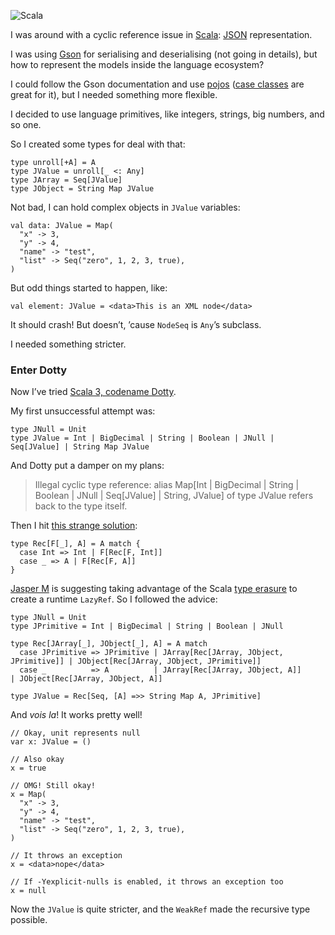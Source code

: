 ![Scala](//cacilhas.info/img/scala.png)

I was around with a cyclic reference issue in [Scala](https://www.scala-lang.org/): [JSON](https://www.json.org/) representation.

I was using [Gson](https://github.com/google/gson) for serialising and deserialising (not going in details), but how to represent the models inside the language ecosystem?

I could follow the Gson documentation and use [pojos](https://pt.wikipedia.org/wiki/Plain_Old_Java_Objects) ([case classes](https://docs.scala-lang.org/tour/case-classes.html) are great for it), but I needed something more flexible.

I decided to use language primitives, like integers, strings, big numbers, and so one.

So I created some types for deal with that:

    type unroll[+A] = A
    type JValue = unroll[_ <: Any]
    type JArray = Seq[JValue]
    type JObject = String Map JValue

Not bad, I can hold complex objects in `JValue` variables:

    val data: JValue = Map(
      "x" -> 3,
      "y" -> 4,
      "name" -> "test",
      "list" -> Seq("zero", 1, 2, 3, true),
    )

But odd things started to happen, like:

    val element: JValue = <data>This is an XML node</data>

It should crash! But doesn’t, ’cause `NodeSeq` is `Any`’s subclass.

I needed something stricter.

### Enter Dotty

Now I’ve tried [Scala 3, codename Dotty](https://dotty.epfl.ch/).

My first unsuccessful attempt was:

    type JNull = Unit
    type JValue = Int | BigDecimal | String | Boolean | JNull | Seq[JValue] | String Map JValue

And Dotty put a damper on my plans:

> Illegal cyclic type reference: alias Map\[Int | BigDecimal | String | Boolean | JNull | Seq\[JValue\] | String, JValue\] of type JValue refers back to the type itself.

Then I hit [this strange solution](https://users.scala-lang.org/t/defining-a-type-in-a-recursive-way-in-dotty/6798/8):

    type Rec[F[_], A] = A match {
      case Int => Int | F[Rec[F, Int]]
      case _ => A | F[Rec[F, A]]
    }

[Jasper M](https://users.scala-lang.org/u/jasper-m) is suggesting taking advantage of the Scala [type erasure](https://medium.com/@sinisalouc/overcoming-type-erasure-in-scala-8f2422070d20) to create a runtime `LazyRef`. So I followed the advice:

    type JNull = Unit
    type JPrimitive = Int | BigDecimal | String | Boolean | JNull
    
    type Rec[JArray[_], JObject[_], A] = A match
      case JPrimitive => JPrimitive | JArray[Rec[JArray, JObject, JPrimitive]] | JObject[Rec[JArray, JObject, JPrimitive]]
      case _          => A          | JArray[Rec[JArray, JObject, A]]          | JObject[Rec[JArray, JObject, A]]
    
    type JValue = Rec[Seq, [A] =>> String Map A, JPrimitive]

And _vois la_! It works pretty well!

    // Okay, unit represents null
    var x: JValue = ()
    
    // Also okay
    x = true
    
    // OMG! Still okay!
    x = Map(
      "x" -> 3,
      "y" -> 4,
      "name" -> "test",
      "list" -> Seq("zero", 1, 2, 3, true),
    )
    
    // It throws an exception
    x = <data>nope</data>
    
    // If -Yexplicit-nulls is enabled, it throws an exception too
    x = null

Now the `JValue` is quite stricter, and the `WeakRef` made the recursive type possible.